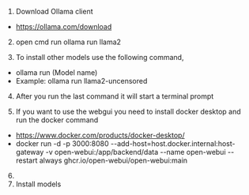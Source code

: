 1. Download Ollama client
- https://ollama.com/download

2. open cmd run ollama run llama2 

3. To install other models use the following command,
- ollama run (Model name)
- Example: ollama run llama2-uncensored

4. After you run the last command it will start a terminal prompt

5. If you want to use the webgui you need to install docker desktop and run the docker command
- https://www.docker.com/products/docker-desktop/
- docker run -d -p 3000:8080 --add-host=host.docker.internal:host-gateway -v open-webui:/app/backend/data --name open-webui --restart always ghcr.io/open-webui/open-webui:main

6.
7. Install models
